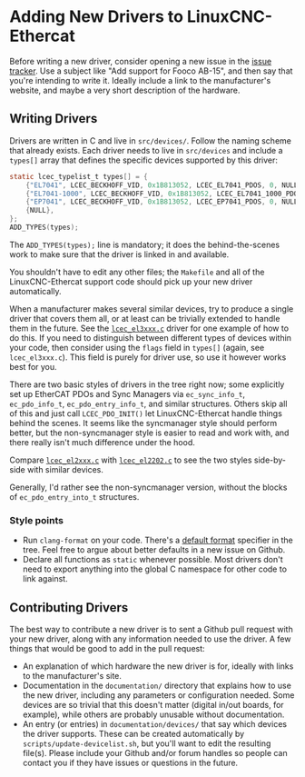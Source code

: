 # Adding New Drivers to LinuxCNC-Ethercat

Before writing a new driver, consider opening a new issue in the
[issue
tracker](http://github.com/linuxcnc-ethercat/linuxcnc-ethercat/issues/new).
Use a subject like "Add support for Fooco AB-15", and then say that
you're intending to write it.  Ideally include a link to the
manufacturer's website, and maybe a very short description of the
hardware.

## Writing Drivers

Drivers are written in C and live in `src/devices/`.  Follow the
naming scheme that already exists.  Each driver needs to live in
`src/devices` and include a `types[]` array that defines the specific
devices supported by this driver:

```C
static lcec_typelist_t types[] = {
    {"EL7041", LCEC_BECKHOFF_VID, 0x1B813052, LCEC_EL7041_PDOS, 0, NULL, lcec_el7041_init},
    {"EL7041-1000", LCEC_BECKHOFF_VID, 0x1B813052, LCEC_EL7041_1000_PDOS, 0, NULL, lcec_el7041_init},
    {"EP7041", LCEC_BECKHOFF_VID, 0x1B813052, LCEC_EP7041_PDOS, 0, NULL, lcec_el7041_init},
    {NULL},
};
ADD_TYPES(types);
```

The `ADD_TYPES(types);` line is mandatory; it does the
behind-the-scenes work to make sure that the driver is linked in and
available.

You shouldn't have to edit any other files; the `Makefile` and all of
the LinuxCNC-Ethercat support code should pick up your new driver
automatically.

When a manufacturer makes several similar devices, try to produce a
single driver that covers them all, or at least can be trivially
extended to handle them in the future.  See the
[`lcec_el3xxx.c`](../src/devices/lcec_el3xxx.c) driver for one example
of how to do this.  If you need to distinguish between different types
of devices within your code, then consider using the `flags` field in
`types[]` (again, see `lcec_el3xxx.c`).  This field is purely for
driver use, so use it however works best for you.

There are two basic styles of drivers in the tree right now; some
explicitly set up EtherCAT PDOs and Sync Managers via
`ec_sync_info_t`, `ec_pdo_info_t`, `ec_pdo_entry_info_t`, and similar
structures.  Others skip all of this and just call `LCEC_PDO_INIT()`
let LinuxCNC-Ethercat handle things behind the scenes.  It seems like
the syncmanager style should perform better, but the non-syncmanager
style is easier to read and work with, and there really isn't much
difference under the hood.

Compare [`lcec_el2xxx.c`](../src/devices/lcec_el2xxx.c) with
[`lcec_el2202.c`](../src/devices/lcec_el2202.c) to see the two styles
side-by-side with similar devices.

Generally, I'd rather see the non-syncmanager version, without the
blocks of `ec_pdo_entry_into_t` structures.

### Style points

- Run `clang-format` on your code.  There's a [default
  format](../.clang-format) specifier in the tree.  Feel free to argue
  about better defaults in a new issue on Github.
- Declare all functions as `static` whenever possible.  Most drivers
  don't need to export anything into the global C namespace for other
  code to link against.

## Contributing Drivers

The best way to contribute a new driver is to sent a Github pull
request with your new driver, along with any information needed to use
the driver.  A few things that would be good to add in the pull request:

- An explanation of which hardware the new driver is for, ideally with
  links to the manufacturer's site.
- Documentation in the `documentation/` directory that explains how to
  use the new driver, including any parameters or configuration
  needed.  Some devices are so trivial that this doesn't matter
  (digital in/out boards, for example), while others are probably
  unusable without documentation.
- An entry (or entries) in `documentation/devices/` that say which
  devices the driver supports.  These can be created automatically by
  `scripts/update-devicelist.sh`, but you'll want to edit the
  resulting file(s).  Please include your Github and/or forum handles
  so people can contact you if they have issues or questions in the
  future.


